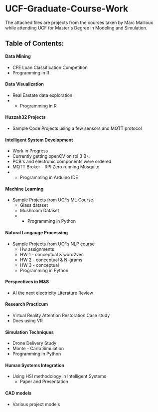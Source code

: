 # UCF-Graduate-Course-Work

The attached files are projects from the courses taken by Marc Mailloux while attending UCF for Master's Degree in Modeling and Simulation. 

## Table of Contents:

#### Data Mining 
- CFE Loan Classification Competition
- Programming in R

#### Data Visualization
- Real Eastate data exploration
- - Programming in R

#### Huzzah32 Projects 
- Sample Code Projects using a few sensors and MQTT protocol

#### Intelligent System Development 
- Work in Progress
- Currently getting openCV on rpi 3 B+.
- PCB's and electronic components were ordered
- MQTT Broker - RPI Zero running Mosquito
- - Programming in Arduino IDE

#### Machine Learning
- Sample Projects from UCFs ML Course
  - Glass dataset
  - Mushroom Dataset
  - - Programming in Python

#### Natural Langauge Processing
- Sample Projects from UCFs NLP course
   - Hw assignments 
   - HW 1 - conceptual & word2vec
   - HW 2 - conceptual & N-grams
   - HW 3 - conceptual
    - Programming in Python

#### Perspectives in M&S
- AI the next electricity Literature Review

#### Research Practicum
- Virtual Reality Attention Restoration  Case study
 - Does using VR

#### Simulation Techniques
- Drone Delivery Study
 - Monte - Carlo Simulation
 - Programming in Python

#### Human Systems Integration
- Using HSI methodology in Intelligent Systems
	- Paper and Presentation

#### CAD models
- Various project models



